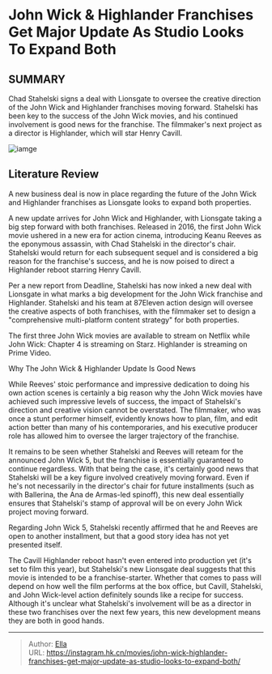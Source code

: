 # John Wick &amp; Highlander Franchises Get Major Update As Studio Looks To Expand Both


## SUMMARY 



  Chad Stahelski signs a deal with Lionsgate to oversee the creative direction of the John Wick and Highlander franchises moving forward.   Stahelski has been key to the success of the John Wick movies, and his continued involvement is good news for the franchise.   The filmmaker&#39;s next project as a director is Highlander, which will star Henry Cavill.  

![iamge](https://static1.srcdn.com/wordpress/wp-content/uploads/2024/01/keanu-reeves-in-john-wick-4-juxtaposed-with-christopher-lambert-in-highlander.jpg)

## Literature Review

A new business deal is now in place regarding the future of the John Wick and Highlander franchises as Lionsgate looks to expand both properties.




A new update arrives for John Wick and Highlander, with Lionsgate taking a big step forward with both franchises. Released in 2016, the first John Wick movie ushered in a new era for action cinema, introducing Keanu Reeves as the eponymous assassin, with Chad Stahelski in the director&#39;s chair. Stahelski would return for each subsequent sequel and is considered a big reason for the franchise&#39;s success, and he is now poised to direct a Highlander reboot starring Henry Cavill.




Per a new report from Deadline, Stahelski has now inked a new deal with Lionsgate in what marks a big development for the John Wick franchise and Highlander. Stahelski and his team at 87Eleven action design will oversee the creative aspects of both franchises, with the filmmaker set to design a &#34;comprehensive multi-platform content strategy&#34; for both properties.



The first three John Wick movies are available to stream on Netflix while John Wick: Chapter 4 is streaming on Starz. Highlander is streaming on Prime Video.




  


 Why The John Wick &amp; Highlander Update Is Good News 
          




While Reeves&#39; stoic performance and impressive dedication to doing his own action scenes is certainly a big reason why the John Wick movies have achieved such impressive levels of success, the impact of Stahelski&#39;s direction and creative vision cannot be overstated. The filmmaker, who was once a stunt performer himself, evidently knows how to plan, film, and edit action better than many of his contemporaries, and his executive producer role has allowed him to oversee the larger trajectory of the franchise.

It remains to be seen whether Stahelski and Reeves will reteam for the announced John Wick 5, but the franchise is essentially guaranteed to continue regardless. With that being the case, it&#39;s certainly good news that Stahelski will be a key figure involved creatively moving forward. Even if he&#39;s not necessarily in the director&#39;s chair for future installments (such as with Ballerina, the Ana de Armas-led spinoff), this new deal essentially ensures that Stahelski&#39;s stamp of approval will be on every John Wick project moving forward.






Regarding John Wick 5, Stahelski recently affirmed that he and Reeves are open to another installment, but that a good story idea has not yet presented itself.




The Cavill Highlander reboot hasn&#39;t even entered into production yet (it&#39;s set to film this year), but Stahelski&#39;s new Lionsgate deal suggests that this movie is intended to be a franchise-starter. Whether that comes to pass will depend on how well the film performs at the box office, but Cavill, Stahelski, and John Wick-level action definitely sounds like a recipe for success. Although it&#39;s unclear what Stahelski&#39;s involvement will be as a director in these two franchises over the next few years, this new development means they are both in good hands.



---

> Author: [Ella](https://instagram.hk.cn/)  
> URL: https://instagram.hk.cn/movies/john-wick-highlander-franchises-get-major-update-as-studio-looks-to-expand-both/  

